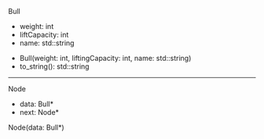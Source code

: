 Bull

- weight: int
- liftCapacity: int
- name: std::string

+ Bull(weight: int, liftingCapacity: int, name: std::string)
+ to_string(): std::string

---------------------------------------------------

Node

- data: Bull*
- next: Node*

Node(data: Bull*)